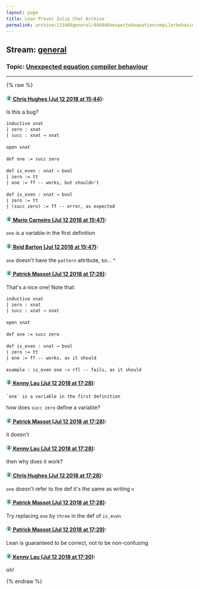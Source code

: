 ```yaml
---
layout: page
title: Lean Prover Zulip Chat Archive 
permalink: archive/113488general/49404Unexpectedequationcompilerbehaviour.html
---
```


## Stream: [general](index.html)
### Topic: [Unexpected equation compiler behaviour](49404Unexpectedequationcompilerbehaviour.html)

---


{% raw %}
#### [![Click to go to Zulip](../../assets/img/zulip2.png) Chris Hughes (Jul 12 2018 at 15:44)](https://leanprover.zulipchat.com/#narrow/stream/113488-general/topic/Unexpected%20equation%20compiler%20behaviour/near/129536505):
Is this a bug?
```lean
inductive xnat
| zero : xnat
| succ : xnat → xnat

open xnat

def one := succ zero

def is_even : xnat → bool
| zero := tt
| one := ff -- works, but shouldn't

def is_even : xnat → bool
| zero := tt
| (succ zero) := ff -- error, as expected
```

#### [![Click to go to Zulip](../../assets/img/zulip2.png) Mario Carneiro (Jul 12 2018 at 15:47)](https://leanprover.zulipchat.com/#narrow/stream/113488-general/topic/Unexpected%20equation%20compiler%20behaviour/near/129536612):
`one` is a variable in the first definition

#### [![Click to go to Zulip](../../assets/img/zulip2.png) Reid Barton (Jul 12 2018 at 15:47)](https://leanprover.zulipchat.com/#narrow/stream/113488-general/topic/Unexpected%20equation%20compiler%20behaviour/near/129536615):
`one` doesn't have the `pattern` attribute, so... ^

#### [![Click to go to Zulip](../../assets/img/zulip2.png) Patrick Massot (Jul 12 2018 at 17:26)](https://leanprover.zulipchat.com/#narrow/stream/113488-general/topic/Unexpected%20equation%20compiler%20behaviour/near/129542371):
That's a nice one! Note that:
```lean
inductive xnat
| zero : xnat
| succ : xnat → xnat

open xnat

def one := succ zero

def is_even : xnat → bool
| zero := tt
| one := ff -- works, as it should

example : is_even one := rfl -- fails, as it should
```

#### [![Click to go to Zulip](../../assets/img/zulip2.png) Kenny Lau (Jul 12 2018 at 17:28)](https://leanprover.zulipchat.com/#narrow/stream/113488-general/topic/Unexpected%20equation%20compiler%20behaviour/near/129542467):
```quote
`one` is a variable in the first definition
```
how does `succ zero` define a variable?

#### [![Click to go to Zulip](../../assets/img/zulip2.png) Patrick Massot (Jul 12 2018 at 17:28)](https://leanprover.zulipchat.com/#narrow/stream/113488-general/topic/Unexpected%20equation%20compiler%20behaviour/near/129542478):
it doesn't

#### [![Click to go to Zulip](../../assets/img/zulip2.png) Kenny Lau (Jul 12 2018 at 17:28)](https://leanprover.zulipchat.com/#narrow/stream/113488-general/topic/Unexpected%20equation%20compiler%20behaviour/near/129542486):
then why does it work?

#### [![Click to go to Zulip](../../assets/img/zulip2.png) Chris Hughes (Jul 12 2018 at 17:28)](https://leanprover.zulipchat.com/#narrow/stream/113488-general/topic/Unexpected%20equation%20compiler%20behaviour/near/129542491):
`one` doesn't refer to the def it's the same as writing `n`

#### [![Click to go to Zulip](../../assets/img/zulip2.png) Patrick Massot (Jul 12 2018 at 17:28)](https://leanprover.zulipchat.com/#narrow/stream/113488-general/topic/Unexpected%20equation%20compiler%20behaviour/near/129542497):
Try replacing `one` by `three` in the def of `is_even`

#### [![Click to go to Zulip](../../assets/img/zulip2.png) Patrick Massot (Jul 12 2018 at 17:29)](https://leanprover.zulipchat.com/#narrow/stream/113488-general/topic/Unexpected%20equation%20compiler%20behaviour/near/129542531):
Lean is guaranteed to be correct, not to be non-confusing

#### [![Click to go to Zulip](../../assets/img/zulip2.png) Kenny Lau (Jul 12 2018 at 17:30)](https://leanprover.zulipchat.com/#narrow/stream/113488-general/topic/Unexpected%20equation%20compiler%20behaviour/near/129542540):
oh!


{% endraw %}
